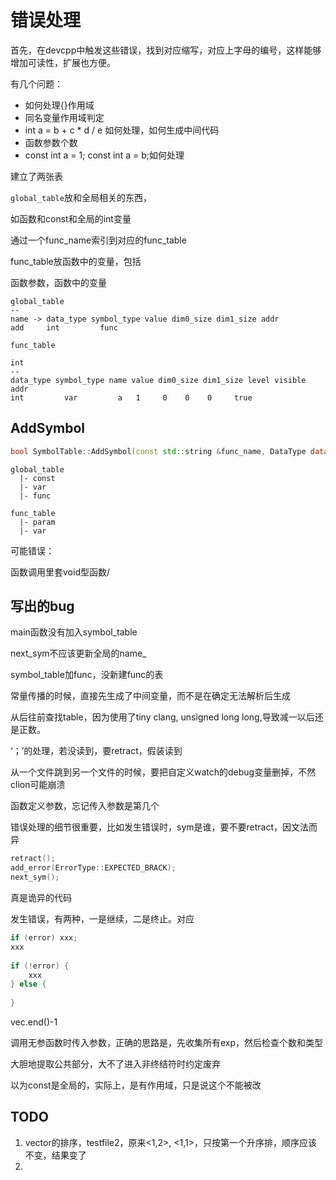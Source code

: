 # 错误处理

首先，在devcpp中触发这些错误，找到对应缩写，对应上字母的编号，这样能够增加可读性，扩展也方便。

有几个问题：

+ 如何处理{}作用域
+ 同名变量作用域判定
+ int a = b + c * d / e 如何处理，如何生成中间代码
+ 函数参数个数
+ const int a = 1; const int a = b;如何处理

建立了两张表

`global_table`放和全局相关的东西，

如函数和const和全局的int变量

通过一个func_name索引到对应的func_table

func_table放函数中的变量，包括

函数参数，函数中的变量

```csv
global_table
--
name -> data_type symbol_type value dim0_size dim1_size addr
add		int			func		

func_table

int
--
data_type symbol_type name value dim0_size dim1_size level visible addr
int 		var			a   1     0    0    0     true

```

## AddSymbol

```cpp
bool SymbolTable::AddSymbol(const std::string &func_name, DataType data_type, SymbolType symbol_type, const std::string &name, int value, int level, int dim0_size, int dim1_size)
```

```
global_table
  |- const
  |- var
  |- func

func_table
  |- param
  |- var
```

可能错误：

函数调用里套void型函数/

## 写出的bug

main函数没有加入symbol_table

next_sym不应该更新全局的name_

symbol_table加func，没新建func的表

常量传播的时候，直接先生成了中间变量，而不是在确定无法解析后生成

从后往前查找table，因为使用了tiny clang, unsigned long long,导致减一以后还是正数。

‘；’的处理，若没读到，要retract，假装读到

从一个文件跳到另一个文件的时候，要把自定义watch的debug变量删掉，不然clion可能崩溃

函数定义参数，忘记传入参数是第几个

错误处理的细节很重要，比如发生错误时，sym是谁，要不要retract，因文法而异

```cpp
retract();
add_error(ErrorType::EXPECTED_BRACK);
next_sym();
```

真是诡异的代码

发生错误，有两种，一是继续，二是终止。对应

```cpp
if (error) xxx;
xxx
    
if (!error) {
    xxx
} else {
    
}
```



vec.end()-1

调用无参函数时传入参数，正确的思路是，先收集所有exp，然后检查个数和类型

大胆地提取公共部分，大不了进入非终结符时约定废弃

以为const是全局的，实际上，是有作用域，只是说这个不能被改

## TODO

1. vector的排序，testfile2，原来<1,2>, <1,1>，只按第一个升序排，顺序应该不变，结果变了
2. 
